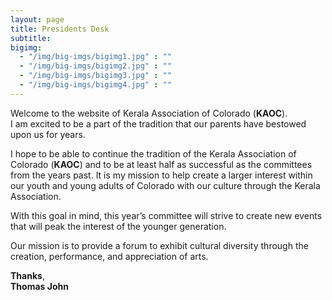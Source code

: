 ```yaml
---
layout: page
title: Presidents Desk
subtitle:
bigimg:
  - "/img/big-imgs/bigimg1.jpg" : ""
  - "/img/big-imgs/bigimg2.jpg" : ""
  - "/img/big-imgs/bigimg3.jpg" : ""
  - "/img/big-imgs/bigimg4.jpg" : ""
---
```

Welcome to the website of Kerala Association of Colorado (**KAOC**).  
I am excited to be a part of the tradition that our parents have bestowed upon us for years. 

I hope to be able to continue the tradition of the Kerala Association of Colorado (**KAOC**) and to be at least half as successful as the committees from the years past. It is my mission to help create a larger interest within our youth and young adults of Colorado with our culture through the Kerala Association.  

With this goal in mind, this year’s committee will strive to create new events that will peak the interest of the younger generation.

Our mission is to provide a forum to exhibit cultural diversity through the creation, performance, and appreciation of arts.

**Thanks**,  
**Thomas John**
